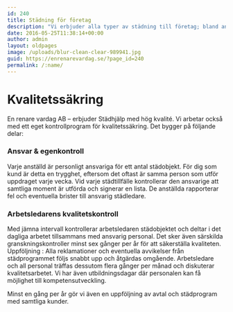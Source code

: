 ```yaml
---
id: 240
title: Städning för företag
description: "Vi erbjuder alla typer av städning till företag; bland annat flyttstädning och storstädning."
date: 2016-05-25T11:38:14+00:00
author: admin
layout: oldpages
image: /uploads/blur-clean-clear-989941.jpg
guid: https://enrenarevardag.se/?page_id=240
permalink: /:name/
---
```

# Kvalitetssäkring

En renare vardag AB &#8211; erbjuder Städhjälp med hög kvalité. Vi arbetar också med ett eget kontrollprogram för kvalitetssäkring. Det bygger på följande delar:

### Ansvar & egenkontroll

Varje anställd är personligt ansvariga för ett antal städobjekt. För dig som kund är detta en trygghet, eftersom det oftast är samma person som utför uppdraget varje vecka. Vid varje städtillfälle kontrollerar den ansvarige att samtliga moment är utförda och signerar en lista. De anställda rapporterar fel och eventuella brister till ansvarig städledare.

### Arbetsledarens kvalitetskontroll

Med jämna intervall kontrollerar arbetsledaren städobjektet och deltar i det dagliga arbetet tillsammans med ansvarig personal. Det sker även särskilda granskningskontroller minst sex gånger per år för att säkerställa kvaliteten.   Uppföljning : Alla reklamationer och eventuella avvikelser från städprogrammet följs snabbt upp och åtgärdas omgående. Arbetsledare och all personal träffas dessutom flera gånger per månad och diskuterar kvalitetsarbetet. Vi har även utbildningsdagar där personalen kan få möjlighet till kompetensutveckling.

Minst en gång per år gör vi även en uppföljning av avtal och städprogram med samtliga kunder.